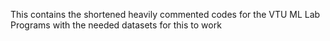 This contains the shortened heavily commented codes for the VTU ML Lab Programs with the needed datasets for this to work
